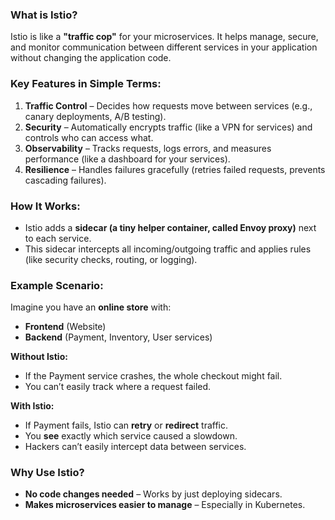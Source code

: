 
### **What is Istio?**
Istio is like a **"traffic cop"** for your microservices. It helps manage, secure, and monitor communication between different services in your application without changing the application code.

### **Key Features in Simple Terms:**
1. **Traffic Control** – Decides how requests move between services (e.g., canary deployments, A/B testing).
2. **Security** – Automatically encrypts traffic (like a VPN for services) and controls who can access what.
3. **Observability** – Tracks requests, logs errors, and measures performance (like a dashboard for your services).
4. **Resilience** – Handles failures gracefully (retries failed requests, prevents cascading failures).

### **How It Works:**
- Istio adds a **sidecar (a tiny helper container, called Envoy proxy)** next to each service.
- This sidecar intercepts all incoming/outgoing traffic and applies rules (like security checks, routing, or logging).

### **Example Scenario:**
Imagine you have an **online store** with:
- **Frontend** (Website)  
- **Backend** (Payment, Inventory, User services)  

**Without Istio:**  
- If the Payment service crashes, the whole checkout might fail.  
- You can’t easily track where a request failed.  

**With Istio:**  
- If Payment fails, Istio can **retry** or **redirect** traffic.  
- You **see** exactly which service caused a slowdown.  
- Hackers can’t easily intercept data between services.  

### **Why Use Istio?**
- **No code changes needed** – Works by just deploying sidecars.  
- **Makes microservices easier to manage** – Especially in Kubernetes.  
